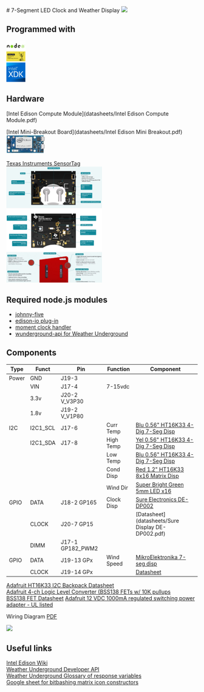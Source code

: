 <link rel="stylesheet" href="https://github.com/markdowncss/modest/blob/master/css/air.css"></link>  
# 7-Segment LED Clock and Weather Display  
<img src="img/edison_wug.jpg" width="50%">  
  
## Programmed with  
[<img src="img/nodejs.png" width="10%">](https://nodejs.org/en/)  
[<img src="img/johnnyfive.png" width="10%">](http://johnny-five.io/)  
[<img src="img/intelxdk.png" width="10%">](https://software.intel.com/en-us/intel-xdk)  
  
## Hardware  
[Intel Edison Compute Module](datasheets/Intel Edison Compute Module.pdf)  
  
[Intel Mini-Breakout Board](datasheets/Intel Edison Mini Breakout.pdf)  <img src="img/edisonbreakout.png" width="20%">  

[Texas Instruments SensorTag](http://www.ti.com/ww/en/wireless_connectivity/sensortag2015/?INTC=SensorTag&HQS=sensortag)  
<img src="img/sensortag-back.jpg" width="50%">  
<img src="img/sensortag-front.png" width="50%">  
<img src="img/sensortag-buttons.jpg" width="50%">  
  
## Required node.js modules  
+ [johnny-five](https://github.com/rwaldron/johnny-five)  
+ [edison-io plug-in](https://github.com/rwaldron/edison-io)  
+ [moment clock handler](https://www.npmjs.com/package/moment)  
+ [wunderground-api for Weather Underground](https://www.npmjs.com/package/wunderground-api)  
  
## Components
|Type |Funct   |Pin             |Function  |Component|  
| --- | ------ | -------------- | -------- | ------- |  
|Power|GND     |J19-3           |          |         |  
|     |VIN     |J17-4           |7-15vdc   |         |  
|     |3.3v    |J20-2 V_V3P30   |          |         |  
|     |1.8v    |J19-2 V_V1P80   |          |         |  
|I2C  |I2C1_SCL|J17-6           |Curr Temp |[Blu 0.56" HT16K33 4-Dig 7-Seg Disp](https://www.adafruit.com/product/881)|  
|     |I2C1_SDA|J17-8           |High Temp |[Yel 0.56" HT16K33 4-Dig 7-Seg Disp](https://www.adafruit.com/product/879)|  
|     |        |                |Low Temp  |[Blu 0.56" HT16K33 4-Dig 7-Seg Disp](https://www.adafruit.com/product/881)|  
|     |        |                |Cond Disp |[Red 1.2" HT16K33 8x16 Matrix Disp](https://www.adafruit.com/product/2037)|  
|     |        |                |Wind Dir  |[Super Bright Green 5mm LED x16](https://www.adafruit.com/product/300)    |  
|GPIO |DATA    |J18-2 GP165     |Clock Disp|[Sure Electronics DE-DP002](http://www.ebay.com/itm/160882858719)         |  
|     |CLOCK   |J20-7 GP15      |          |[Datasheet](datasheets/Sure Display DE-DP002.pdf)                                                                          |  
|     |DIMM    |J17-1 GP182_PWM2|          |                                                                          |  
|GPIO |DATA    |J19-13 GPx      |Wind Speed|[MikroElektronika 7-seg disp](https://shop.mikroe.com/click/display/7seg) |  
|     |CLOCK   |J19-14 GPx      |          |[Datasheet](datasheets/7segclick.pdf)                                     |  
 
[Adafruit HT16K33 I2C Backpack Datasheet](datasheets/adafruitHT16K33backpack.pdf)  
[Adafruit 4-ch Logic Level Converter (BSS138 FETs w/ 10K pullups](https://www.adafruit.com/products/757)  
[BSS138 FET Datasheet](datasheets/BSS138.pdf)
[Adafruit 12 VDC 1000mA regulated switching power adapter - UL listed](https://www.adafruit.com/product/798)  

Wiring Diagram [PDF](doc/wiringdiagram.pdf)  

<img src="doc/wiringdiagram.png" width="80%">  

## Useful links
[Intel Edison Wiki](https://github.com/bethanysciences/Intel-Edison/wiki/setup)  
[Weather Underground Developer API](https://www.wunderground.com/weather/api)  
[Weather Underground Glossary of response variables](https://www.wunderground.com/weather/api/d/docs?d=resources/phrase-glossary)  
[Google sheet for bitbashing matrix icon constructors](https://docs.google.com/spreadsheets/d/1ryyZppKrLKardIMBLBvaaxQxgc5UoEJT8unGqhxCk_o/pubhtml)  

